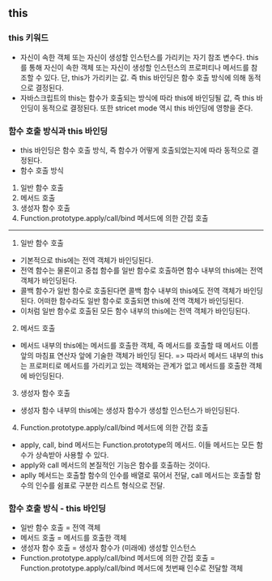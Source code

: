 ## this

### this 키워드
- 자신이 속한 객체 또는 자신이 생성할 인스턴스를 가리키는 자기 참조 변수다. this를 통해 자신이 속한 객체 또는 자신이 생성할 인스턴스의 프로퍼티나 메서드를 참조할 수 있다. 단, this가 가리키는 값. 즉 this 바인딩은 함수 호출 방식에 의해 동적으로 결정된다.
- 자바스크립트의 this는 함수가 호출되는 방식에 따라 this에 바인딩될 값, 즉 this 바인딩이 동적으로 결정된다. 또한 stricet mode 역시 this 바인딩에 영향을 준다.

### 함수 호출 방식과 this 바인딩
- this 바인딩은 함수 호출 방식, 즉 함수가 어떻게 호출되었는지에 따라 동적으로 결정된다.
- 함수 호출 방식
1. 일반 함수 호출
2. 메서드 호출
3. 생성자 함수 호출
4. Function.prototype.apply/call/bind 메서드에 의한 간접 호출

----

1. 일반 함수 호출
- 기본적으로 this에는 전역 객체가 바인딩된다.
- 전역 함수는 물론이고 중첩 함수를 일반 함수로 호출하면 함수 내부의 this에는 전역 객체가 바인딩된다.
- 콜백 함수가 일반 함수로 호출된다면 콜백 함수 내부의 this에도 전역 객체가 바인딩된다. 어떠한 함수라도 일반 함수로 호출되면 this에 전역 객체가 바인딩된다.
- 이처럼 일반 함수로 호출된 모든 함수 내부의 this에는 전역 객체가 바인딩된다.

2. 메서드 호출
- 메서드 내부의 this에는 메서드를 호출한 객체, 즉 메서드를 호출할 때 메서드 이름 앞의 마침표 연산자 앞에 기술한 객체가 바인딩 된다. => 따라서 메서드 내부의 this는 프로퍼티로 메서드를 가리키고 있는 객체와는 관계가 없고 메서드를 호출한 객체에 바인딩된다.

3. 생성자 함수 호출
- 생성자 함수 내부의 this에는 생성자 함수가 생성할 인스턴스가 바인딩된다.

4. Function.prototype.apply/call/bind 메서드에 의한 간접 호출
- apply, call, bind 메서드는 Function.prototype의 메서드. 이들 메서드는 모든 함수가 상속받아 사용할 수 있다.
- apply와 call 메서드의 본질적인 기능은 함수를 호출하는 것이다.
- aplly 메서드는 호출할 함수의 인수를 배열로 묶어서 전달, call 메서드는 호출할 함수의 인수를 쉼표로 구분한 리스트 형식으로 전달.


### 함수 호출 방식 - this 바인딩
- 일반 함수 호출 = 전역 객체
- 메서드 호출 = 메서드를 호출한 객체
- 생성자 함수 호출 = 생성자 함수가 (미래에) 생성할 인스턴스
- Function.prototype.apply/call/bind 메서드에 의한 간접 호출 = Function.prototype.apply/call/bind 메서드에 첫번째 인수로 전달할 객체